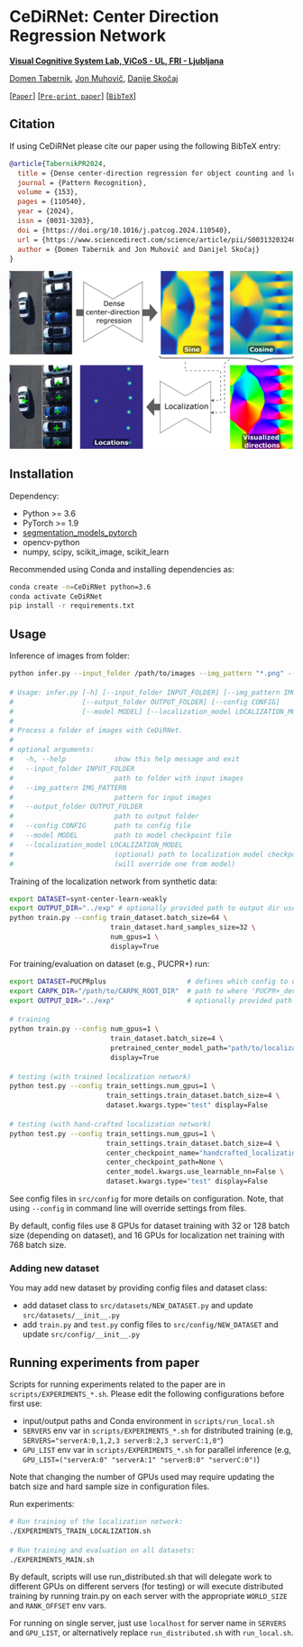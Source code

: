 # CeDiRNet: Center Direction Regression Network

**[Visual Cognitive System Lab, ViCoS - UL, FRI - Ljubljana](https://vicos.si/research/)**


[Domen Tabernik](https://www.vicos.si/people/domen_tabernik/), [Jon Muhovič](https://www.vicos.si/people/jon_muhovic/), [Danije Skočaj](https://www.vicos.si/people/danijel_skocaj/)

[[`Paper`](https://doi.org/10.1016/j.patcog.2024.110540)] [[`Pre-print paper`](https://prints.vicos.si/publications/424/dense-center-direction-regression-for-object-counting-and-localization-with-point-supervision)]  [[`BibTeX`](#citation)]

## Citation

If using CeDiRNet please cite our paper using the following BibTeX entry:

```bibtex
@article{TabernikPR2024,
  title = {Dense center-direction regression for object counting and localization with point supervision},
  journal = {Pattern Recognition},
  volume = {153},
  pages = {110540},
  year = {2024},
  issn = {0031-3203},
  doi = {https://doi.org/10.1016/j.patcog.2024.110540},
  url = {https://www.sciencedirect.com/science/article/pii/S0031320324002917},
  author = {Domen Tabernik and Jon Muhovič and Danijel Skočaj}
}
```

![CeDiRNet: Center Direction Regression Network!](intro.png "CeDiRNet")

## Installation

Dependency:
 * Python >= 3.6
 * PyTorch >= 1.9
 * [segmentation_models_pytorch](https://github.com/qubvel/segmentation_models.pytorch) 
 * opencv-python
 * numpy, scipy, scikit_image, scikit_learn

Recommended using Conda and installing dependencies as: 

```bash
conda create -n=CeDiRNet python=3.6
conda activate CeDiRNet
pip install -r requirements.txt
```

## Usage

Inference of images from folder:
```bash
python infer.py --input_folder /path/to/images --img_pattern "*.png" --output_folder out/ --config src/config/config_infer.json --model path/to/checkpoint.pth

# Usage: infer.py [-h] [--input_folder INPUT_FOLDER] [--img_pattern IMG_PATTERN]
#                 [--output_folder OUTPUT_FOLDER] [--config CONFIG]
#                 [--model MODEL] [--localization_model LOCALIZATION_MODEL]
# 
# Process a folder of images with CeDiRNet.
# 
# optional arguments:
#   -h, --help            show this help message and exit
#   --input_folder INPUT_FOLDER
#                         path to folder with input images
#   --img_pattern IMG_PATTERN
#                         pattern for input images
#   --output_folder OUTPUT_FOLDER
#                         path to output folder
#   --config CONFIG       path to config file
#   --model MODEL         path to model checkpoint file
#   --localization_model LOCALIZATION_MODEL
#                         (optional) path to localization model checkpoint file
#                         (will override one from model)
```

Training of the localization network from synthetic data:

```bash
export DATASET=synt-center-learn-weakly
export OUTPUT_DIR="../exp" # optionally provided path to output dir used in src/config/synthetic/train_center_learn_weakly.py (defaults to '../exp')
python train.py --config train_dataset.batch_size=64 \
                         train_dataset.hard_samples_size=32 \
                         num_gpus=1 \
                         display=True
```

For training/evaluation on dataset (e.g., PUCPR+) run:

```bash
export DATASET=PUCPRplus                    # defines which config to use (see src/config/__init__.py)
export CARPK_DIR="/path/to/CARPK_ROOT_DIR"  # path to where 'PUCPR+_devkit' folder is located (root of the CARPK dataset)
export OUTPUT_DIR="../exp"                  # optionally provided path to output dir used in src/config/PUCPRplus/*.py  (defaults to '../exp')

# training
python train.py --config num_gpus=1 \
                         train_dataset.batch_size=4 \
                         pretrained_center_model_path="path/to/localization_net/checkpoint.pth" \
                         display=True

# testing (with trained localization network)
python test.py --config train_settings.num_gpus=1 \
                        train_settings.train_dataset.batch_size=4 \
                        dataset.kwargs.type="test" display=False

# testing (with hand-crafted localization network)
python test.py --config train_settings.num_gpus=1 \
                        train_settings.train_dataset.batch_size=4 \
                        center_checkpoint_name="handcrafted_localization" \
                        center_checkpoint_path=None \
                        center_model.kwargs.use_learnable_nn=False \
                        dataset.kwargs.type="test" display=False
```
See config files in `src/config` for more details on configuration. Note, that using `--config` in command line will override settings from files.

By default, config files use 8 GPUs for dataset training with 32 or 128 batch size (depending on dataset), and 16 GPUs for localization net training with 768 batch size.

### Adding new dataset

You may add new dataset by providing config files and dataset class:
 * add dataset class to `src/datasets/NEW_DATASET.py` and update `src/datasets/__init__.py` 
 * add `train.py` and `test.py` config files to `src/config/NEW_DATASET` and update `src/config/__init__.py`

## Running experiments from paper

Scripts for running experiments related to the paper are in `scripts/EXPERIMENTS_*.sh`. Please edit the following configurations before first use:

 * input/output paths and Conda environment in `scripts/run_local.sh`
 * `SERVERS` env var in `scripts/EXPERIMENTS_*.sh` for distributed training (e.g, `SERVERS="serverA:0,1,2,3 serverB:2,3 serverC:1,0"`)
 * `GPU_LIST` env var in `scripts/EXPERIMENTS_*.sh` for parallel inference (e.g, `GPU_LIST=("serverA:0" "serverA:1" "serverB:0" "serverC:0")`) 

Note that changing the number of GPUs used may require updating the batch size and hard sample size in configuration files. 

Run experiments: 

```bash
# Run training of the localization network:
./EXPERIMENTS_TRAIN_LOCALIZATION.sh 

# Run training and evaluation on all datasets:
./EXPERIMENTS_MAIN.sh
```

By default, scripts will use run_distributed.sh that will delegate work to different GPUs on different servers (for testing) or will execute distributed training by running train.py on each server with the appropriate `WORLD_SIZE` and `RANK_OFFSET` env vars.

For running on single server, just use `localhost` for server name in `SERVERS` and `GPU_LIST`, or alternatively replace `run_distributed.sh` with `run_local.sh`.
